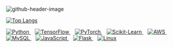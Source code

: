 ![github-header-image](https://github.com/user-attachments/assets/ba0e05be-e833-49d7-ad68-3aafc98e37e7)

<!--
**RobCaamano/RobCaamano** is a ✨ _special_ ✨ repository because its `README.md` (this file) appears on your GitHub profile.

Here are some ideas to get you started:

- 🔭 I’m currently working on ...
- 🌱 I’m currently learning ...
- 👯 I’m looking to collaborate on ...
- 🤔 I’m looking for help with ...
- 💬 Ask me about ...
- 📫 How to reach me: ...
- 😄 Pronouns: ...
- ⚡ Fun fact: ...
-->

[![Top Langs](https://github-readme-stats.vercel.app/api/top-langs/?username=robcaamano&exclude_repo=MLP-vs-CNN-Federal-Reserve-Economic-Data,ResNet50-CNN-Visualization-and-Transfer-Learning&title_color=FFFFFF&bg_color=259890&text_color=FFFFFF)](https://github.com/anuraghazra/github-readme-stats)

<a href="https://www.python.org/" target="_blank">
  <img src="https://skillicons.dev/icons?i=py" alt="Python">
</a>&nbsp;&nbsp;
<a href="https://www.tensorflow.org/" target="_blank">
  <img src="https://skillicons.dev/icons?i=tensorflow" alt="TensorFlow">
</a>&nbsp;&nbsp;
<a href="https://pytorch.org/" target="_blank">
  <img src="https://skillicons.dev/icons?i=pytorch" alt="PyTorch">
</a>&nbsp;&nbsp;
<a href="https://scikit-learn.org/" target="_blank">
  <img src="https://skillicons.dev/icons?i=sklearn" alt="Scikit-Learn">
</a>&nbsp;&nbsp;
<a href="https://aws.amazon.com/" target="_blank">
  <img src="https://skillicons.dev/icons?i=aws" alt="AWS">
</a>&nbsp;&nbsp;
<a href="https://www.mysql.com/" target="_blank">
  <img src="https://skillicons.dev/icons?i=mysql" alt="MySQL">
</a>&nbsp;&nbsp;
<a href="https://www.javascript.com/" target="_blank">
  <img src="https://skillicons.dev/icons?i=js" alt="JavaScript">
</a>&nbsp;&nbsp;
<a href="https://flask.palletsprojects.com/" target="_blank">
  <img src="https://skillicons.dev/icons?i=flask" alt="Flask">
</a>&nbsp;&nbsp;
<a href="https://www.linux.org/" target="_blank">
  <img src="https://skillicons.dev/icons?i=linux" alt="Linux">
</a>


